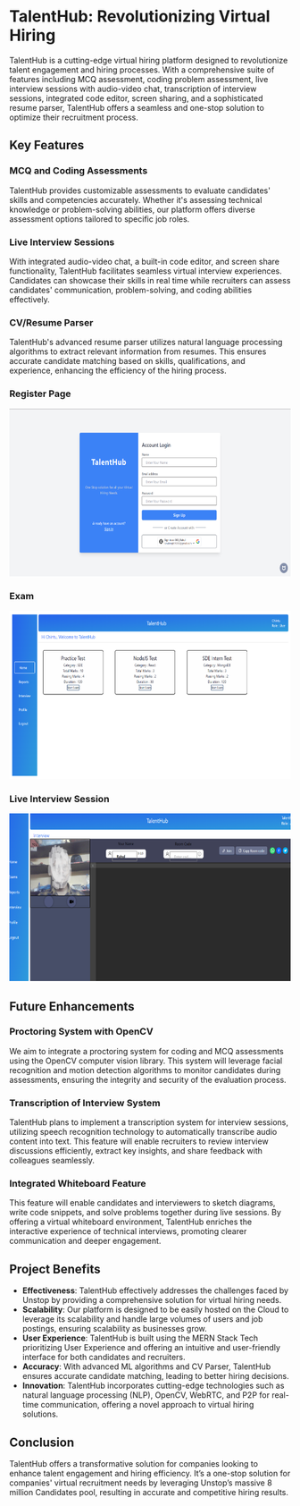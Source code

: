 # TalentHub: Revolutionizing Virtual Hiring

TalentHub is a cutting-edge virtual hiring platform designed to revolutionize talent engagement and hiring processes. With a comprehensive suite of features including MCQ assessment, coding problem assessment, live interview sessions with audio-video chat, transcription of interview sessions, integrated code editor, screen sharing, and a sophisticated resume parser, TalentHub offers a seamless and one-stop solution to optimize their recruitment process.

## Key Features

### MCQ and Coding Assessments

TalentHub provides customizable assessments to evaluate candidates' skills and competencies accurately. Whether it's assessing technical knowledge or problem-solving abilities, our platform offers diverse assessment options tailored to specific job roles.

### Live Interview Sessions

With integrated audio-video chat, a built-in code editor, and screen share functionality, TalentHub facilitates seamless virtual interview experiences. Candidates can showcase their skills in real time while recruiters can assess candidates' communication, problem-solving, and coding abilities effectively.

### CV/Resume Parser

TalentHub's advanced resume parser utilizes natural language processing algorithms to extract relevant information from resumes. This ensures accurate candidate matching based on skills, qualifications, and experience, enhancing the efficiency of the hiring process.

### Register Page
<div align="center">
  <img src="/public/Register.png" alt="Register Page" width="600" height="300">
</div>

### Exam
<div align="center">
  <img src="/public/Exam.png" alt="Exam" width="600" height="300">
</div>

### Live Interview Session
<div align="center">
  <img src="/public/Interview.png" alt="Live Interview Session" width="600" height="300">
</div>


## Future Enhancements

### Proctoring System with OpenCV

We aim to integrate a proctoring system for coding and MCQ assessments using the OpenCV computer vision library. This system will leverage facial recognition and motion detection algorithms to monitor candidates during assessments, ensuring the integrity and security of the evaluation process.

### Transcription of Interview System

TalentHub plans to implement a transcription system for interview sessions, utilizing speech recognition technology to automatically transcribe audio content into text. This feature will enable recruiters to review interview discussions efficiently, extract key insights, and share feedback with colleagues seamlessly.

### Integrated Whiteboard Feature

This feature will enable candidates and interviewers to sketch diagrams, write code snippets, and solve problems together during live sessions. By offering a virtual whiteboard environment, TalentHub enriches the interactive experience of technical interviews, promoting clearer communication and deeper engagement.

## Project Benefits

- **Effectiveness**: TalentHub effectively addresses the challenges faced by Unstop by providing a comprehensive solution for virtual hiring needs.
- **Scalability**: Our platform is designed to be easily hosted on the Cloud to leverage its scalability and handle large volumes of users and job postings, ensuring scalability as businesses grow.
- **User Experience**: TalentHub is built using the MERN Stack Tech prioritizing User Experience and offering an intuitive and user-friendly interface for both candidates and recruiters.
- **Accuracy**: With advanced ML algorithms and CV Parser, TalentHub ensures accurate candidate matching, leading to better hiring decisions.
- **Innovation**: TalentHub incorporates cutting-edge technologies such as natural language processing (NLP), OpenCV, WebRTC, and P2P for real-time communication, offering a novel approach to virtual hiring solutions.

## Conclusion

TalentHub offers a transformative solution for companies looking to enhance talent engagement and hiring efficiency. It’s a one-stop solution for companies' virtual recruitment needs by leveraging Unstop’s massive 8 million Candidates pool, resulting in accurate and competitive hiring results.
